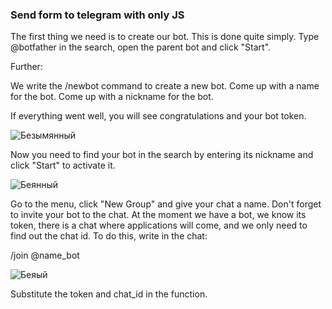 ### Send form to telegram with only JS

The first thing we need is to create our bot. This is done quite simply. Type @botfather in the search, open the parent bot and click "Start".

Further:

We write the /newbot command to create a new bot.
Come up with a name for the bot.
Come up with a nickname for the bot.

If everything went well, you will see congratulations and your bot token.

![Безымянный](https://user-images.githubusercontent.com/81249135/169136059-dcbd7ab5-774d-464c-8d27-c9871898f696.jpg)

Now you need to find your bot in the search by entering its nickname and click "Start" to activate it.

![Беянный](https://user-images.githubusercontent.com/81249135/169137469-f26f0208-9d93-4393-909e-4742edd5ba1b.jpg)


Go to the menu, click "New Group" and give your chat a name.
Don't forget to invite your bot to the chat.
At the moment we have a bot, we know its token, there is a chat where applications will come, and we only need to find out the chat id. To do this, write in the chat:

/join @name_bot

![Беяый](https://user-images.githubusercontent.com/81249135/169138283-17d68994-5d5e-4e85-99cb-19b50f0c8152.jpg)

Substitute the token and chat_id in the function.
